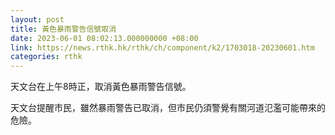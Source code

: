 ```yaml
---
layout: post
title: 黃色暴雨警告信號取消
date: 2023-06-01 08:02:13.000000000 +08:00
link: https://news.rthk.hk/rthk/ch/component/k2/1703018-20230601.htm
categories: rthk
---
```


天文台在上午8時正，取消黃色暴雨警告信號。

天文台提醒市民，雖然暴雨警告已取消，但市民仍須警覺有關河道氾濫可能帶來的危險。

